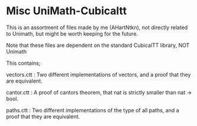 # Misc UniMath-Cubicaltt
This is an assortment of files made by me (AHartNtkn), not directly related to Unimath, but might be worth keeping for the future.

Note that these files are dependent on the standard CubicalTT library, NOT Unimath

This contains;

vectors.ctt : Two different implementations of vectors, and a proof that they are equivalent.

cantor.ctt : A proof of cantors theorem, that nat is strictly smaller than nat -> bool.

paths.ctt : Two different implementations of the type of all paths, and a proof that they are equivalent.